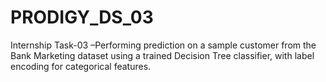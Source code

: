 # PRODIGY_DS_03
 Internship Task-03 –Performing prediction on a sample customer from the Bank Marketing dataset using a trained Decision Tree classifier, with label encoding for categorical features.
